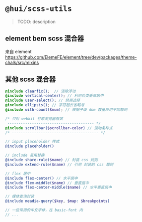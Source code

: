 # `@hui/scss-utils`

> TODO: description

## element bem scss 混合器

来自 element
https://github.com/ElemeFE/element/tree/dev/packages/theme-chalk/src/mixins

## 其他 scss 混合器


``` scss
@include clearfix();  // 清除浮动
@include vertical-center(); // 利用伪类垂直居中
@include user-select(); // 禁用选择
@include ellipsis(); // 字符超长省略号
@include with-count($num); // 根据子级 dom 数量应用不同规则

/* 只对 webkit 谷歌浏览器有效
 --------------------------------------- */
@include scrollbar($scrollbar-color) // 滚动条样式
/* --------------------------------------- */

// input placeholder 样式
@include placeholder()

// include 易用替换
@include share-rule($name) // 封装 css 规则
@include extend-rule($name) // 引用 封装的 css 规则

// flex 居中
@include flex-center() // 水平居中
@include flex-middle($name) // 垂直居中
@include flex-center-middle($name) // 水平垂直居中

// 媒体查询封装
@include meadia-query($key, $map: $breakpoints)

// 一些常用的中文字体，在 basic-font 内
// ...


```